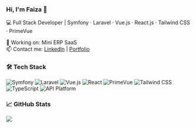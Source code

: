 ### Hi, I'm Faiza 👋  
💻 Full Stack Developer | Symfony · Laravel · Vue.js · React.js · Tailwind CSS · PrimeVue

🚀 Working on: Mini ERP SaaS  
📫 Contact me: [LinkedIn](https://www.linkedin.com/in/faiza-rabhi/) | [Portfolio](#)

### 🛠️ Tech Stack

![Symfony](https://img.shields.io/badge/Symfony-black?style=flat&logo=symfony)
![Laravel](https://img.shields.io/badge/Laravel-FF2D20?style=flat&logo=laravel)
![Vue.js](https://img.shields.io/badge/Vue.js-42b883?style=flat&logo=vue.js)
![React](https://img.shields.io/badge/React-61DAFB?style=flat&logo=react)
![PrimeVue](https://img.shields.io/badge/PrimeVue-3B82F6?style=flat&logo=vue.js)
![Tailwind CSS](https://img.shields.io/badge/TailwindCSS-06B6D4?style=flat&logo=tailwindcss)
![TypeScript](https://img.shields.io/badge/TypeScript-3178C6?style=flat&logo=typescript)
![API Platform](https://img.shields.io/badge/API--Platform-6BA539?style=flat&logo=symfony)


### 📈 GitHub Stats
![](https://github-readme-stats.vercel.app/api?username=Faizarabhi&show_icons=true&theme=radical)
